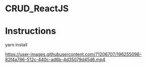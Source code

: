 # CRUD_ReactJS

# Instructions

yarn install

https://user-images.githubusercontent.com/71206707/196255096-82f4a786-512c-440c-ad6b-4d35079d45d6.mp4

